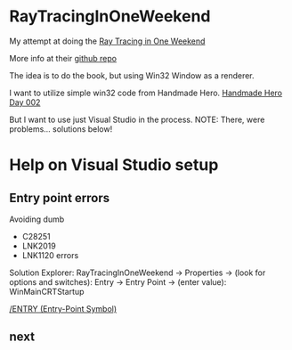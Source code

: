 # RayTracingInOneWeekend

My attempt at doing the 
[Ray Tracing in One Weekend](https://www.realtimerendering.com/raytracing/Ray%20Tracing%20in%20a%20Weekend.pdf)

More info at their [github repo](https://github.com/RayTracing/raytracing.github.io)


The idea is to do the book, but using Win32 Window as a renderer.

I want to utilize simple win32 code from Handmade Hero.
[Handmade Hero Day 002](https://www.youtube.com/watch?v=4ROiWonnWGk&t=5s)

But I want to use just Visual Studio in the process.
NOTE: There, were problems... solutions below!

# Help on Visual Studio setup

## Entry point errors
Avoiding dumb
- C28251
- LNK2019
- LNK1120
errors

Solution Explorer:
RayTracingInOneWeekend -> Properties -> (look for options and switches): Entry -> Entry Point -> (enter value):
WinMainCRTStartup

[/ENTRY (Entry-Point Symbol)](https://docs.microsoft.com/en-us/cpp/build/reference/entry-entry-point-symbol?redirectedfrom=MSDN&view=msvc-160)

## next
